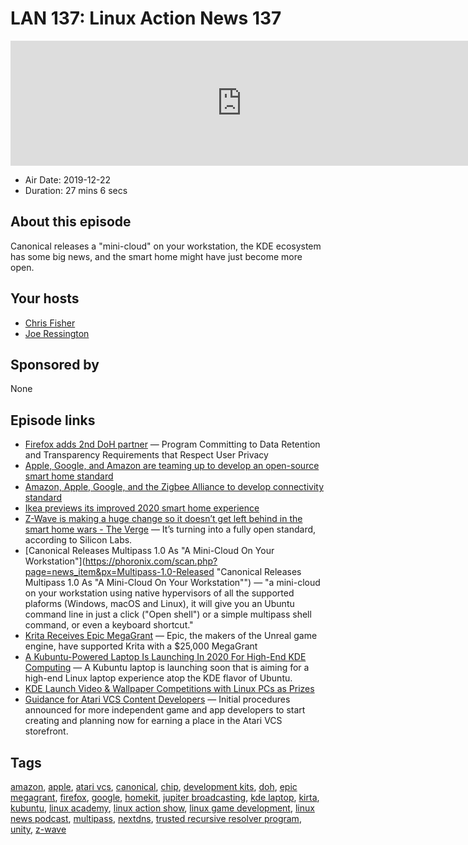 # LAN 137: Linux Action News 137

<iframe src="https://player.fireside.fm/v2/DAcK9LdX+9U-5UcAY?theme=dark" width="740" height="200" frameborder="0" scrolling="no"></iframe>

* Air Date: 2019-12-22
* Duration: 27 mins 6 secs

## About this episode

Canonical releases a "mini-cloud" on your workstation, the KDE ecosystem has some big news, and the smart home might have just become more open.

## Your hosts
* [Chris Fisher](https://linuxactionnews.com/hosts/chris)
* [Joe Ressington](https://linuxactionnews.com/hosts/joe)

## Sponsored by

None



## Episode links

  * [Firefox adds 2nd DoH partner](https://blog.mozilla.org/blog/2019/12/17/firefox-announces-new-partner-in-delivering-private-and-secure-dns-services-to-users/ "Firefox adds 2nd DoH partner") — Program Committing to Data Retention and Transparency Requirements that Respect User Privacy
  * [Apple, Google, and Amazon are teaming up to develop an open-source smart home standard](https://www.theverge.com/2019/12/18/21027890/apple-google-amazon-smart-home-standard-zigbee-connected-ip-project "Apple, Google, and Amazon are teaming up to develop an open-source smart home standard")
  * [Amazon, Apple, Google, and the Zigbee Alliance to develop connectivity standard](https://www.apple.com/newsroom/2019/12/amazon-apple-google-and-the-zigbee-alliance-to-develop-connectivity-standard/ "Amazon, Apple, Google, and the Zigbee Alliance to develop connectivity standard")
  * [Ikea previews its improved 2020 smart home experience](https://www.theverge.com/2019/12/18/21025798/ikea-home-smart-scenes-shortcut-button-onboarding-upgrade-software-price "Ikea previews its improved 2020 smart home experience")
  * [Z-Wave is making a huge change so it doesn’t get left behind in the smart home wars - The Verge](https://www.theverge.com/2019/12/19/21029661/zwave-open-standard-radios-smart-home-multiple-vendors-silicon-labs "Z-Wave is making a huge change so it doesn’t get left behind in the smart home wars - The Verge") — It’s turning into a fully open standard, according to Silicon Labs.
  * [Canonical Releases Multipass 1.0 As "A Mini-Cloud On Your Workstation"](https://phoronix.com/scan.php?page=news_item&px=Multipass-1.0-Released "Canonical Releases Multipass 1.0 As "A Mini-Cloud On Your Workstation"") — "a mini-cloud on your workstation using native hypervisors of all the supported plaforms (Windows, macOS and Linux), it will give you an Ubuntu command line in just a click ("Open shell") or a simple multipass shell command, or even a keyboard shortcut."
  * [Krita Receives Epic MegaGrant](https://krita.org/en/item/krita-receives-epic-megagrant/ "Krita Receives Epic MegaGrant") — Epic, the makers of the Unreal game engine, have supported Krita with a $25,000 MegaGrant
  * [A Kubuntu-Powered Laptop Is Launching In 2020 For High-End KDE Computing](https://www.phoronix.com/scan.php?page=news_item&px=Kubuntu-Laptop-Coming "A Kubuntu-Powered Laptop Is Launching In 2020 For High-End KDE Computing") — A Kubuntu laptop is launching soon that is aiming for a high-end Linux laptop experience atop the KDE flavor of Ubuntu.
  * [KDE Launch Video & Wallpaper Competitions with Linux PCs as Prizes](https://www.omgubuntu.co.uk/2019/12/kde-plasma-competitions-tuxedo-prizes "KDE Launch Video & Wallpaper Competitions with Linux PCs as Prizes")
  * [Guidance for Atari VCS Content Developers](https://medium.com/@atarivcs/guidance-for-atari-vcs-content-developers-go-760d5522370d "Guidance for Atari VCS Content Developers") — Initial procedures announced for more independent game and app developers to start creating and planning now for earning a place in the Atari VCS storefront.



## Tags

[amazon](https://linuxactionnews.com/tags/amazon), [apple](https://linuxactionnews.com/tags/apple), [atari vcs](https://linuxactionnews.com/tags/atari%20vcs), [canonical](https://linuxactionnews.com/tags/canonical), [chip](https://linuxactionnews.com/tags/chip), [development kits](https://linuxactionnews.com/tags/development%20kits), [doh](https://linuxactionnews.com/tags/doh), [epic megagrant](https://linuxactionnews.com/tags/epic%20megagrant), [firefox](https://linuxactionnews.com/tags/firefox), [google](https://linuxactionnews.com/tags/google), [homekit](https://linuxactionnews.com/tags/homekit), [jupiter broadcasting](https://linuxactionnews.com/tags/jupiter%20broadcasting), [kde laptop](https://linuxactionnews.com/tags/kde%20laptop), [kirta](https://linuxactionnews.com/tags/kirta), [kubuntu](https://linuxactionnews.com/tags/kubuntu), [linux academy](https://linuxactionnews.com/tags/linux%20academy), [linux action show](https://linuxactionnews.com/tags/linux%20action%20show), [linux game development](https://linuxactionnews.com/tags/linux%20game%20development), [linux news podcast](https://linuxactionnews.com/tags/linux%20news%20podcast), [multipass](https://linuxactionnews.com/tags/multipass), [nextdns](https://linuxactionnews.com/tags/nextdns), [trusted recursive resolver program](https://linuxactionnews.com/tags/trusted%20recursive%20resolver%20program), [unity](https://linuxactionnews.com/tags/unity), [z-wave](https://linuxactionnews.com/tags/z-wave)